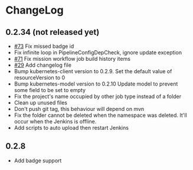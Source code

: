 # ChangeLog

## 0.2.34 (not released yet)

* [#73](https://github.com/alauda/alauda-devops-sync-plugin/pull/73)
    Fix missed badge id
* Fix infinite loop in PipelineConfigDepCheck, ignore update exception
* [#71](https://github.com/alauda/alauda-devops-sync-plugin/issues/71)
    Fix mission workflow job build history items
* [#29](https://github.com/alauda/alauda-devops-sync-plugin/issues/29)
    Add changelog file
* Bump kubernetes-client version to 0.2.9.
    Set the default value of resourceVersion to 0
* Bump kubernetes-model version to 0.2.10
    Update model to prevent some field to be set to empty
* Fix the project's name occupied by other job type instead of a folder
* Clean up unused files
* Don't push git tag, this behaviour will depend on mvn
* Fix the folder cannot be deleted when the namespace was deleted.
    It'll occur when the Jenkins is offline. 
* Add scripts to auto upload then restart Jenkins

## 0.2.8

* Add badge support